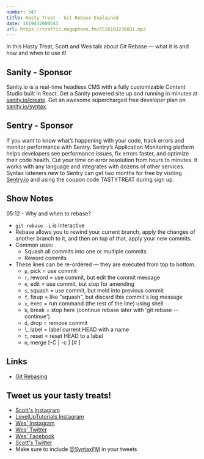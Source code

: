 ```yaml
---
number: 347
title: Hasty Treat - Git Rebase Explained
date: 1619442000543
url: https://traffic.megaphone.fm/FSI6103230031.mp3
---
```


In this Hasty Treat, Scott and Wes talk about Git Rebase — what it is and how and when to use it!

## Sanity - Sponsor
Sanity.io is a real-time headless CMS with a fully customizable Content Studio built in React. Get a Sanity powered site up and running in minutes at [sanity.io/create](https://www.sanity.io/create). Get an awesome supercharged free developer plan on [sanity.io/syntax](https://www.sanity.io/syntax).

## Sentry - Sponsor
If you want to know what’s happening with your code, track errors and monitor performance with Sentry. Sentry’s Application Monitoring platform helps developers see performance issues, fix errors faster, and optimize their code health. Cut your time on error resolution from hours to minutes. It works with any language and integrates with dozens of other services. Syntax listeners new to Sentry can get two months for  free by visiting [Sentry.io](https://sentry.io) and using the coupon code TASTYTREAT during sign up.

## Show Notes
05:12 - Why and when to rebase?
* `git rebase -i` is interactive
* Rebase allows you to rewind your current branch, apply the changes of another branch to it, and then on top of that, apply your new commits.
* Common uses:
  * Squash all commits into one or multiple commits
  * Reword commits
* These lines can be re-ordered — they are executed from top to bottom.
  * `p`, pick <commit> = use commit
  * `r`, reword <commit> = use commit, but edit the commit message
  * `e`, edit <commit> = use commit, but stop for amending
  * `s`, squash <commit> = use commit, but meld into previous commit
  * `f`, fixup <commit> = like "squash", but discard this commit's log message
  * `x`, exec <command> = run command (the rest of the line) using shell
  * `b`, break = stop here (continue rebase later with 'git rebase --continue')
  * `d`, drop <commit> = remove commit
  * `l`, label <label> = label current HEAD with a name
  * `t`, reset <label> = reset HEAD to a label
  * `m`, merge [-C <commit> | -c <commit>] <label> [# <oneline>]

## Links
* [Git Rebasing](https://git-scm.com/book/en/v2/Git-Branching-Rebasing)

## Tweet us your tasty treats!
* [Scott's Instagram](https://www.instagram.com/stolinski/)
* [LevelUpTutorials Instagram](https://www.instagram.com/LevelUpTutorials/)
* [Wes' Instagram](https://www.instagram.com/wesbos/)
* [Wes' Twitter](https://twitter.com/wesbos)
* [Wes' Facebook](https://www.facebook.com/wesbos.developer)
* [Scott's Twitter](https://twitter.com/stolinski)
* Make sure to include [@SyntaxFM](https://twitter.com/SyntaxFM) in your tweets